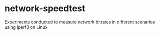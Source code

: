 # network-speedtest
Experiments conducted to measure network bitrates in different scenarios using iperf3 on Linux
